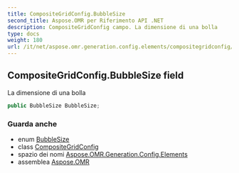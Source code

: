 ```yaml
---
title: CompositeGridConfig.BubbleSize
second_title: Aspose.OMR per Riferimento API .NET
description: CompositeGridConfig campo. La dimensione di una bolla
type: docs
weight: 180
url: /it/net/aspose.omr.generation.config.elements/compositegridconfig/bubblesize/
---
```

## CompositeGridConfig.BubbleSize field

La dimensione di una bolla

```csharp
public BubbleSize BubbleSize;
```

### Guarda anche

* enum [BubbleSize](../../../aspose.omr.generation/bubblesize/)
* class [CompositeGridConfig](../)
* spazio dei nomi [Aspose.OMR.Generation.Config.Elements](../../compositegridconfig/)
* assemblea [Aspose.OMR](../../../)


